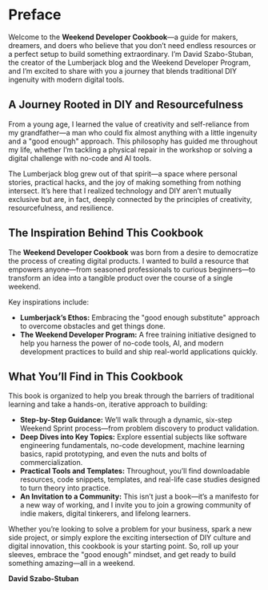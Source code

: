 # Preface

Welcome to the **Weekend Developer Cookbook**—a guide for makers, dreamers, and doers who believe that you don’t need endless resources or a perfect setup to build something extraordinary. I’m David Szabo-Stuban, the creator of the Lumberjack blog and the Weekend Developer Program, and I’m excited to share with you a journey that blends traditional DIY ingenuity with modern digital tools.

## A Journey Rooted in DIY and Resourcefulness

From a young age, I learned the value of creativity and self-reliance from my grandfather—a man who could fix almost anything with a little ingenuity and a "good enough" approach. This philosophy has guided me throughout my life, whether I’m tackling a physical repair in the workshop or solving a digital challenge with no-code and AI tools. 

The Lumberjack blog grew out of that spirit—a space where personal stories, practical hacks, and the joy of making something from nothing intersect. It’s here that I realized technology and DIY aren’t mutually exclusive but are, in fact, deeply connected by the principles of creativity, resourcefulness, and resilience.

## The Inspiration Behind This Cookbook

The **Weekend Developer Cookbook** was born from a desire to democratize the process of creating digital products. I wanted to build a resource that empowers anyone—from seasoned professionals to curious beginners—to transform an idea into a tangible product over the course of a single weekend. 

Key inspirations include:
- **Lumberjack’s Ethos:** Embracing the "good enough substitute" approach to overcome obstacles and get things done.
- **The Weekend Developer Program:** A free training initiative designed to help you harness the power of no-code tools, AI, and modern development practices to build and ship real-world applications quickly.

## What You’ll Find in This Cookbook

This book is organized to help you break through the barriers of traditional learning and take a hands-on, iterative approach to building:
- **Step-by-Step Guidance:** We’ll walk through a dynamic, six-step Weekend Sprint process—from problem discovery to product validation.
- **Deep Dives into Key Topics:** Explore essential subjects like software engineering fundamentals, no-code development, machine learning basics, rapid prototyping, and even the nuts and bolts of commercialization.
- **Practical Tools and Templates:** Throughout, you’ll find downloadable resources, code snippets, templates, and real-life case studies designed to turn theory into practice.
- **An Invitation to a Community:** This isn’t just a book—it’s a manifesto for a new way of working, and I invite you to join a growing community of indie makers, digital tinkerers, and lifelong learners.

Whether you’re looking to solve a problem for your business, spark a new side project, or simply explore the exciting intersection of DIY culture and digital innovation, this cookbook is your starting point. So, roll up your sleeves, embrace the "good enough" mindset, and get ready to build something amazing—all in a weekend.

**David Szabo-Stuban**
